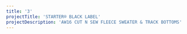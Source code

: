 ```yaml
---
title: '3'
projectTitle: 'STARTER® BLACK LABEL'
projectDescription: 'AW16 CUT N SEW FLEECE SWEATER & TRACK BOTTOMS'
---
```


